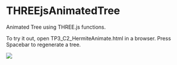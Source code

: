 # THREEjsAnimatedTree

Animated Tree using THREE.js functions.

To try it out, open TP3_C2_HermiteAnimate.html in a browser. Press Spacebar to regenerate a tree.

![](https://github.com/umbracious/THREEjsAnimatedTree/blob/main/Code_r6ktRGxBDN.gif)

